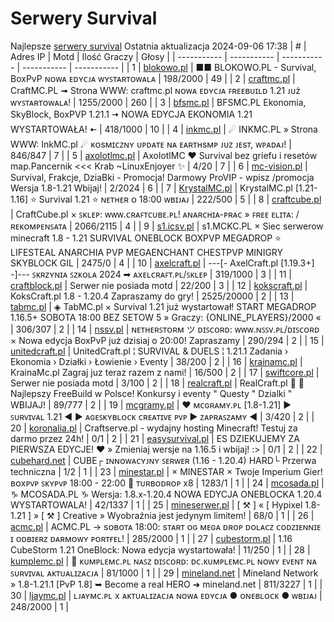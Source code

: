 
# Serwery Survival
Najlepsze [serwery survival](https://mcserwery.pl/serwery/minecraft/tryb/Survival)
Ostatnia aktualizacja 2024-09-06 17:38
| # | Adres IP | Motd | Ilość Graczy | Głosy |
| ----------- | ----------- | ----------- | ----------- | ----------- |
| 1 | 	[blokowo.pl](https://mcserwery.pl/serwery/minecraft/98/) | ■■ BLOKOWO.PL - Survival, BoxPvP ɴᴏᴡᴀ ᴇᴅʏᴄᴊᴀ ᴡʏꜱᴛᴀʀᴛᴏᴡᴀʟᴀ | 198/2000 | 49 |
| 2 | 	[craftmc.pl](https://mcserwery.pl/serwery/minecraft/87/) | CraftMC.PL ➟ Strona WWW: craftmc.pl ɴᴏᴡᴀ ᴇᴅʏᴄᴊᴀ ꜰʀᴇᴇʙᴜɪʟᴅ 1.21 ᴊᴜż ᴡʏꜱᴛᴀʀᴛᴏᴡᴀʟᴀ! | 1255/2000 | 260 |
| 3 | 	[bfsmc.pl](https://mcserwery.pl/serwery/minecraft/2/) | BFSMC.PL  Ekonomia, SkyBlock, BoxPVP  1.21.1 🠆 NOWA EDYCJA EKONOMIA 1.21 WYSTARTOWAŁA! 🠄 | 418/1000 | 10 |
| 4 | 	[inkmc.pl](https://mcserwery.pl/serwery/minecraft/15/) | ☄ INKMC.PL » Strona WWW: InkMC.pl ☄ ᴋᴏsᴍɪᴄᴢɴʏ ᴜᴘᴅᴀᴛᴇ ɴᴀ ᴇᴀʀᴛʜsᴍᴘ ᴊᴜᴢ ᴊᴇsᴛ, ᴡᴘᴀᴅᴀᴊ! | 846/847 | 7 |
| 5 | 	[axolotlmc.pl](https://mcserwery.pl/serwery/minecraft/251/) | AxolotlMC ❤ Survival bez griefu i resetów map.Pancernik <<< Krab ~LinuxEnjoyer ✨ | 4/20 | 7 |
| 6 | 	[mc-vision.pl](https://mcserwery.pl/serwery/minecraft/211/) | Survival, Frakcje, DziaBki - Promocja\! Darmowy ProVIP - wpisz /promocja Wersja 1.8-1.21 Wbijaj\! | 2/2024 | 6 |
| 7 | 	[KrystalMC.pl](https://mcserwery.pl/serwery/minecraft/202/) | KrystalMC.pl [1.21-1.16] ⭐ Survival 1.21 ⭐ ɴᴇᴛʜᴇʀ ᴏ 18:00 ᴡʙɪᴊᴀᴊ | 222/500 | 5 |
| 8 | 	[craftcube.pl](https://mcserwery.pl/serwery/minecraft/196/) | CraftCube.pl × ꜱᴋʟᴇᴘ: ᴡᴡᴡ.ᴄʀᴀꜰᴛᴄᴜʙᴇ.ᴘʟ!  ᴀɴᴀʀᴄʜɪᴀ-ᴘʀᴀᴄ » ꜰʀᴇᴇ ᴇʟɪᴛᴀ: /ʀᴇᴋᴏᴍᴘᴇɴꜱᴀᴛᴀ | 2066/2115 | 4 |
| 9 | 	[s1.icsv.pl](https://mcserwery.pl/serwery/minecraft/286/) |  s1.MCKC.PL × Siec serwerow minecraft 1.8 - 1.21 SURVIVAL  ONEBLOCK  BOXPVP  MEGADROP  ⭐ LIFESTEAL  ANARCHIA  PVP  MEGAENCHANT  CHESTPVP  MINIGRY  SKYBLOCK  GIL | 2475/0 | 4 |
| 10 | 	[axelcraft.pl](https://mcserwery.pl/serwery/minecraft/223/) | ---[- AxelCraft.pl [1.19.3+] -]--- ꜱᴋʀᴢʏɴɪᴀ ꜱᴢᴋᴏʟᴀ 2024 ➡ ᴀxᴇʟᴄʀᴀꜰᴛ.ᴘʟ/ꜱᴋʟᴇᴘ | 319/1000 | 3 |
| 11 | 	[craftblock.pl](https://mcserwery.pl/serwery/minecraft/280/) | Serwer nie posiada motd | 22/200 | 3 |
| 12 | 	[kokscraft.pl](https://mcserwery.pl/serwery/minecraft/1/) | KoksCraft.pl  1.8 - 1.20.4 Zapraszamy do gry! | 2525/20000 | 2 |
| 13 | 	[tabmc.pl](https://mcserwery.pl/serwery/minecraft/3/) | ◈ TabMC.pl × Survival 1.21 już wystartował!  START MEGADROP 1.16.5+ SOBOTA 18:00 BEZ SETOW 5 » Graczy: {ONLINE_PLAYERS}/2000 « | 306/307 | 2 |
| 14 | 	[nssv.pl](https://mcserwery.pl/serwery/minecraft/4/) | ɴᴇᴛʜᴇʀꜱᴛᴏʀᴍ ツ ᴅɪꜱᴄᴏʀᴅ: ᴡᴡᴡ.ɴꜱꜱᴠ.ᴘʟ/ᴅɪꜱᴄᴏʀᴅ × Nowa edycja BoxPvP już dzisiaj o 20:00! Zapraszamy | 290/294 | 2 |
| 15 | 	[unitedcraft.pl](https://mcserwery.pl/serwery/minecraft/11/) | UnitedCraft.pl ¦ SURVIVAL & DUELS ¦ 1.21.1 Zadania › Ekonomia › Działki › Łowienie › Eventy | 38/200 | 2 |
| 16 | 	[krainamc.pl](https://mcserwery.pl/serwery/minecraft/39/) | KrainaMc.pl  Zagraj juz teraz razem z nami! | 16/500 | 2 |
| 17 | 	[swiftcore.pl](https://mcserwery.pl/serwery/minecraft/60/) | Serwer nie posiada motd | 3/100 | 2 |
| 18 | 	[realcraft.pl](https://mcserwery.pl/serwery/minecraft/63/) | RealCraft.pl   Najlepszy FreeBuild w Polsce! Konkursy i eventy " Questy " Dzialki " WBIJAJ! | 89/777 | 2 |
| 19 | 	[mcgramy.pl](https://mcserwery.pl/serwery/minecraft/197/) | ❤ ᴍᴄɢʀᴀᴍʏ.ᴘʟ [1.8-1.21] ▶ ꜱᴜʀᴠɪᴠᴀʟ 1.21 ◀  ▶ ᴀɢᴇꜱᴋʏʙʟᴏᴄᴋ  ᴄʀᴇᴀᴛɪᴠᴇ  ᴘᴠᴘ ▶ ᴢᴀᴘʀᴀꜱᴢᴀᴍʏ ◀ | 3/420 | 2 |
| 20 | 	[koronalia.pl](https://mcserwery.pl/serwery/minecraft/654/) | Craftserve.pl - wydajny hosting Minecraft! Testuj za darmo przez 24h! | 0/1 | 2 |
| 21 | 	[easysurvival.pl](https://mcserwery.pl/serwery/minecraft/736/) | ES  DZIEKUJEMY ZA PIERWSZA EDYCJE! ❤ » Zmieniaj wersje na 1.16.5 i wbijaj! :> | 0/1 | 2 |
| 22 | 	[cubehard.net](https://mcserwery.pl/serwery/minecraft/10/) | CUBE┌ ɪɴɴᴏᴡᴀᴄʏᴊɴʏ ꜱᴇʀᴡᴇʀ (1.16 - 1.20.4) HARD└ Przerwa techniczna | 1/2 | 1 |
| 23 | 	[minestar.pl](https://mcserwery.pl/serwery/minecraft/23/) | × MINESTAR × Twoje Imperium Gier! ʙᴏxᴘᴠᴘ ꜱᴋʏᴘᴠᴘ 18:00 - 22:00 ➡ ᴛᴜʀʙᴏᴅʀᴏᴘ x8 | 1283/1 | 1 |
| 24 | 	[mcosada.pl](https://mcserwery.pl/serwery/minecraft/65/) | ♑ MCOSADA.PL ♑ Wersja: 1.8.x-1.20.4  NOWA EDYCJA ONEBLOCKA 1.20.4 WYSTARTOWALA! | 42/1337 | 1 |
| 25 | 	[mineserwer.pl](https://mcserwery.pl/serwery/minecraft/70/) | [ ⚒ ] « [ Hypixel 1.8-1.21 ] » [ ⚒ ] Creative » Wyobraźnia jest jedynym limitem! | 68/0 | 1 |
| 26 | 	[acmc.pl](https://mcserwery.pl/serwery/minecraft/220/) |  ACMC.PL → sᴏʙᴏᴛᴀ 18:00: sᴛᴀʀᴛ ᴏɢ ᴍᴇɢᴀ ᴅʀᴏᴘ  ᴅᴏʟᴀᴄᴢ ᴄᴏᴅᴢɪᴇɴɴɪᴇ ɪ ᴏᴅʙɪᴇʀᴢ ᴅᴀʀᴍᴏᴡʏ ᴘᴏʀᴛғᴇʟ! | 285/2000 | 1 |
| 27 | 	[cubestorm.pl](https://mcserwery.pl/serwery/minecraft/334/) | 1.16  CubeStorm  1.21 OneBlock: Nowa edycja wystartowała! | 11/250 | 1 |
| 28 | 	[kumplemc.pl](https://mcserwery.pl/serwery/minecraft/421/) | 🌊 ᴋᴜᴍᴘʟᴇᴍᴄ.ᴘʟ ɴᴀꜱᴢ ᴅɪꜱᴄᴏʀᴅ: ᴅᴄ.ᴋᴜᴍᴘʟᴇᴍᴄ.ᴘʟ  ɴᴏᴡʏ ᴇᴠᴇɴᴛ ɴᴀ ꜱᴜʀᴠɪᴠᴀʟ  ᴀᴋᴛᴜᴀʟɪᴢᴀᴄᴊᴀ | 81/1000 | 1 |
| 29 | 	[mineland.net](https://mcserwery.pl/serwery/minecraft/497/) |  Mineland Network » 1.8-1.21.1 [PvP 1.8] ➥ Become a real HERO ➜ mineland.net | 811/3227 | 1 |
| 30 | 	[ljaymc.pl](https://mcserwery.pl/serwery/minecraft/596/) | ʟᴊᴀʏᴍᴄ.ᴘʟ x ᴀᴋᴛᴜᴀʟɪᴢᴀᴄᴊᴀ ɴᴏᴡᴀ ᴇᴅʏᴄᴊᴀ ● ᴏɴᴇʙʟᴏᴄᴋ ● ᴡʙɪᴊᴀᴊ | 248/2000 | 1 |
